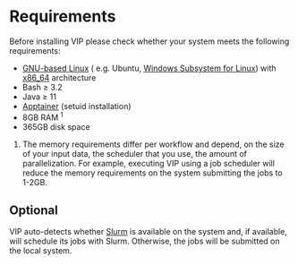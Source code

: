# Requirements

Before installing VIP please check whether your system meets the following requirements:

- [GNU-based Linux](https://en.wikipedia.org/wiki/Linux_distribution#Widely_used_GNU-based_or_GNU-compatible_distributions) (
  e.g. Ubuntu, [Windows Subsystem for Linux](https://learn.microsoft.com/en-us/windows/wsl/about))
  with [x86_64](https://en.wikipedia.org/wiki/X86-64) architecture
- Bash ≥ 3.2
- Java ≥ 11
- [Apptainer](https://apptainer.org/docs/admin/main/installation.html#install-from-pre-built-packages) (setuid
  installation)
- 8GB RAM <sup>1</sup>
- 365GB disk space

1) The memory requirements differ per workflow and depend, on the size of your input data, the scheduler that you use,
   the amount of parallelization. For example, executing VIP using a job scheduler will reduce the memory requirements
   on the system submitting the jobs to 1-2GB.

## Optional

VIP auto-detects whether [Slurm](https://slurm.schedmd.com/overview.html) is available on the system and, if available,
will schedule its jobs with Slurm. Otherwise, the jobs will be submitted on the local system. 
